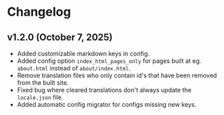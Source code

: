 # Changelog

## v1.2.0 (October 7, 2025)

- Added customizable markdown keys in config.
- Added config option `index_html_pages_only` for pages built at eg. `about.html` instead of `about/index.html`.
- Remove translation files who only contain id's that have been removed from the built site.
- Fixed bug where cleared translations don't always update the `locale.json` file.
- Added automatic config migrator for configs missing new keys.

